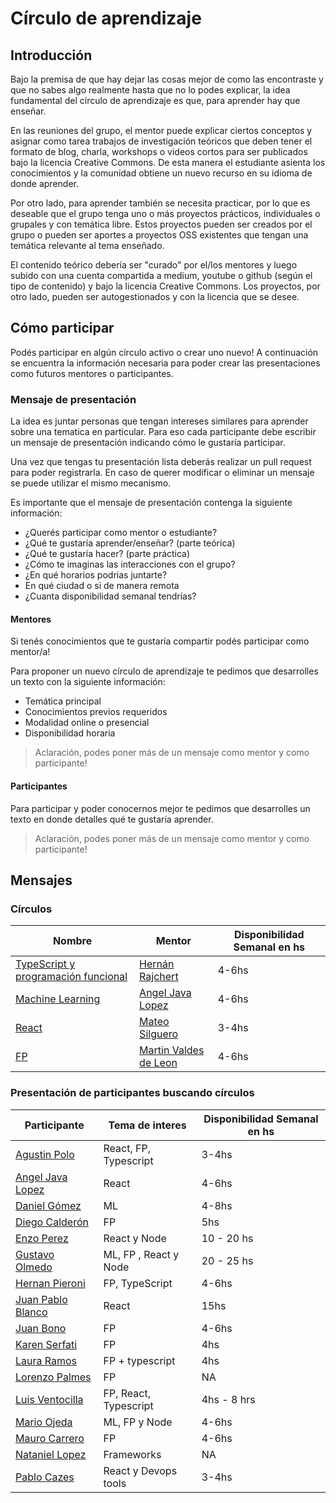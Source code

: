 # Círculo de aprendizaje
## Introducción
Bajo la premisa de que hay dejar las cosas mejor de como las encontraste y que no sabes algo realmente hasta que no lo podes explicar, la idea fundamental del círculo de aprendizaje es que, para aprender hay que enseñar.

En las reuniones del grupo, el mentor puede explicar ciertos conceptos y asignar como tarea trabajos de investigación teóricos que deben tener el formato de blog, charla, workshops o videos cortos para ser publicados bajo la licencia Creative Commons. De esta manera el estudiante asienta los conocimientos y la comunidad obtiene un nuevo recurso en su idioma de donde aprender.

Por otro lado, para aprender también se necesita practicar, por lo que es deseable que el grupo tenga uno o más proyectos prácticos, individuales o grupales y con temática libre. Estos proyectos pueden ser creados por el grupo o pueden ser aportes a proyectos OSS existentes que tengan una temática relevante al tema enseñado.

El contenido teórico debería ser "curado" por el/los mentores y luego subido con una cuenta compartida a medium, youtube o github (según el tipo de contenido) y bajo la licencia Creative Commons. Los proyectos, por otro lado, pueden ser autogestionados y con la licencia que se desee.

## Cómo participar
Podés participar en algún círculo activo o crear uno nuevo! A continuación se encuentra la información necesaria para poder crear las presentaciones como futuros mentores o participantes.

### Mensaje de presentación

La idea es juntar personas que tengan intereses similares para aprender sobre una tematica en particular. Para eso cada participante debe escribir un mensaje de presentación indicando cómo le gustaría participar.

Una vez que tengas tu presentación lista deberás realizar un pull request para poder registrarla. En caso de querer modificar o eliminar un mensaje se puede utilizar el mismo mecanismo.

Es importante que el mensaje de presentación contenga la siguiente información:
* ¿Querés participar como mentor o estudiante?
* ¿Qué te gustaría aprender/enseñar? (parte teórica)
* ¿Qué te gustaría hacer? (parte práctica)
* ¿Cómo te imaginas las interacciones con el grupo?
* ¿En qué horarios podrias juntarte?
* En qué ciudad o si de manera remota
* ¿Cuanta disponibilidad semanal tendrías?

#### Mentores
Si tenés conocimientos que te gustaría compartir podés participar como mentor/a!

Para proponer un nuevo círculo de aprendizaje te pedimos que desarrolles un texto con la siguiente información:

* Temática principal
* Conocimientos previos requeridos
* Modalidad online o presencial
* Disponibilidad horaria

> Aclaración, podes poner más de un mensaje como mentor y como participante!

#### Participantes

Para participar y poder conocernos mejor te pedimos que desarrolles un texto en donde detalles qué te gustaría aprender.

> Aclaración, podes poner más de un mensaje como mentor y como participante!

## Mensajes

### Círculos
| Nombre  | Mentor | Disponibilidad Semanal en hs |
| ------------- | ------------- | ------------- |
|  [TypeScript y programación funcional](https://github.com/circulo-aprendizaje/fp-ts) | [Hernán Rajchert](https://github.com/circulo-aprendizaje/organizacion/blob/master/mensajes/hernan_rajchert.md) | 4-6hs |
| [Machine Learning](https://github.com/circulo-aprendizaje/machine-learning) | [Angel Java Lopez](https://github.com/circulo-aprendizaje/organizacion/blob/master/mensajes/ajlopez_mentor.md) |  4-6hs |
| [React](https://github.com/circulo-aprendizaje/react) | [Mateo Silguero](https://github.com/circulo-aprendizaje/organizacion/blob/master/mensajes/mateo-silguero_mentor.md) |  3-4hs |
| [FP](https://github.com/circulo-aprendizaje/programacion-funcional) |[Martin Valdes de Leon](https://github.com/circulo-aprendizaje/organizacion/blob/master/mensajes/martin_valdes_de_leon.md) | 4-6hs |

### Presentación de participantes buscando círculos

| Participante  | Tema de interes | Disponibilidad Semanal en hs |
| ------------- | ------------- | ------------- |
| [Agustin Polo](https://github.com/circulo-aprendizaje/organizacion/blob/master/mensajes/agustin_polo.md) | React, FP, Typescript | 3-4hs |
| [Angel Java Lopez](https://github.com/circulo-aprendizaje/organizacion/blob/master/mensajes/ajlopez_aprendiz.md) | React | 4-6hs |
| [Daniel Gómez](https://github.com/circulo-aprendizaje/organizacion/blob/master/mensajes/daniel_gomez.md) | ML | 4-8hs |
| [Diego Calderón](https://github.com/circulo-aprendizaje/organizacion/blob/master/mensajes/diego_calderon.md) | FP | 5hs |
| [Enzo Perez](https://github.com/circulo-aprendizaje/organizacion/blob/master/mensajes/enzoPerez.md) | React y Node | 10 - 20 hs |
| [Gustavo Olmedo](https://github.com/circulo-aprendizaje/organizacion/blob/master/mensajes/gustavo_olmedo.md) | ML, FP , React y Node | 20 - 25 hs |
| [Hernan Pieroni](https://github.com/circulo-aprendizaje/organizacion/blob/master/mensajes/hernan_pieroni.md) | FP, TypeScript | 4-6hs |
| [Juan Pablo Blanco](https://github.com/circulo-aprendizaje/organizacion/blob/master/mensajes/jpblanco.md) | React | 15hs |
| [Juan Bono](https://github.com/circulo-aprendizaje/organizacion/blob/master/mensajes/juanbono.md) | FP | 4-6hs |
| [Karen Serfati](https://github.com/circulo-aprendizaje/organizacion/blob/master/mensajes/keyserfati.md) | FP | 4hs |
| [Laura Ramos](https://github.com/circulo-aprendizaje/organizacion/blob/master/mensajes/lauraramos.md) | FP + typescript | 4hs |
| [Lorenzo Palmes](https://github.com/circulo-aprendizaje/organizacion/blob/master/mensajes/lpalmes.md) | FP | NA |
| [Luis Ventocilla](https://github.com/circulo-aprendizaje/organizacion/blob/master/mensajes/luis_ventocilla.md) | FP, React, Typescript| 4hs - 8 hrs|
| [Mario Ojeda](https://github.com/circulo-aprendizaje/organizacion/blob/master/mensajes/mario_ojeda.md) | ML, FP y Node | 4-6hs |
| [Mauro Carrero](https://github.com/circulo-aprendizaje/organizacion/blob/master/mensajes/mauro_carrero.md) | FP | 4-6hs |
| [Nataniel Lopez](https://github.com/circulo-aprendizaje/organizacion/blob/master/mensajes/nataniel_lopez.md) | Frameworks | NA |
| [Pablo Cazes](https://github.com/circulo-aprendizaje/organizacion/blob/master/mensajes/pablo_cazes.md) | React y Devops tools | 3-4hs |
